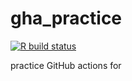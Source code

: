 # gha_practice
  
  <!-- badges: start -->
  [![R build status](https://github.com/akimanabe/ghatestr/workflows/R-CMD-check/badge.svg)](https://github.com/akimanabe/ghatestr/actions)
  <!-- badges: end -->
  
practice GitHub actions for 
